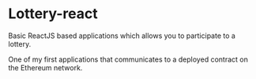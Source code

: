 # Lottery-react

Basic ReactJS based applications which allows you to participate to a lottery.

One of my first applications that communicates to a deployed contract on the Ethereum network.
